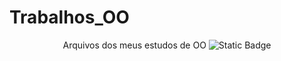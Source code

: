 # Trabalhos_OO
<p align="center">Arquivos dos meus estudos de OO     <img alt="Static Badge" src="https://img.shields.io/badge/C%2B%2B-study-blue"> </p>
